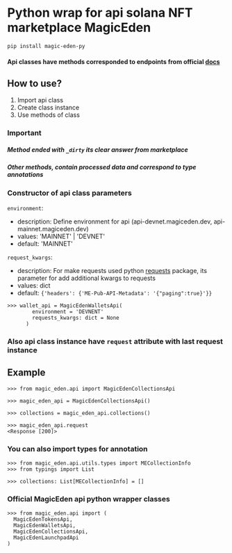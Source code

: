 # Python wrap for api solana NFT marketplace MagicEden

```pip install magic-eden-py```

#### Api classes have methods corresponded to endpoints from official [docs](https://api.magiceden.dev/)


## How to use?

1. Import api class
2. Create class instance
3. Use methods of class

### Important

##### Method ended with ```_dirty``` its clear answer from marketplace

##### Other methods, contain processed data and correspond to type annotations

### Constructor of api class parameters

```environment```:

- description: Define environment for api (api-devnet.magiceden.dev, api-mainnet.magiceden.dev)
- values: 'MAINNET' | 'DEVNET'
- default: 'MAINNET'

```request_kwargs```:

- description: For make requests used python [requests](https://pypi.org/project/requests/) package,
  its parameter for add additional kwargs to requests
- values: dict
- default: ```{'headers': {'ME-Pub-API-Metadata': '{"paging":true}'}}```

```
>>> wallet_api = MagicEdenWalletsApi(
        environment = 'DEVNENT'
        requests_kwargs: dict = None
      )
```

### Also api class instance have ```request``` attribute with last request instance


## Example

```
>>> from magic_eden.api import MagicEdenCollectionsApi

>>> magic_eden_api = MagicEdenCollectionsApi()

>>> collections = magic_eden_api.collections()

>>> magic_eden_api.request   
<Response [200]>

```

### You can also import types for annotation

```
>>> from magic_eden.api.utils.types import MECollectionInfo
>>> from typings import List

>>> collections: List[MECollectionInfo] = []
```

### Official MagicEden api python wrapper classes

```
>>> from magic_eden.api import (
  MagicEdenTokensApi, 
  MagicEdenWalletsApi, 
  MagicEdenCollectionsApi, 
  MagicEdenLaunchpadApi
)  
```



